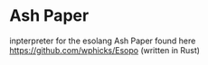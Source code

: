# Ash Paper
inpterpreter for the esolang Ash Paper found here https://github.com/wphicks/Esopo (written in Rust)
